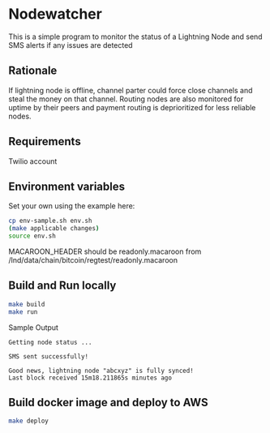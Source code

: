 
# Nodewatcher

This is a simple program to monitor the status of a Lightning Node and send SMS
alerts if any issues are detected

## Rationale

If lightning node is offline, channel parter could force close channels and steal the money on that channel.  Routing nodes are also monitored for uptime by their peers and payment routing is deprioritized for less reliable nodes.

## Requirements

Twilio account

## Environment variables

Set your own using the example here:

```bash
cp env-sample.sh env.sh
(make applicable changes)
source env.sh
```

MACAROON_HEADER should be readonly.macaroon from
/lnd/data/chain/bitcoin/regtest/readonly.macaroon

## Build and Run locally

```bash
make build
make run
```

Sample Output

```
Getting node status ...

SMS sent successfully!

Good news, lightning node "abcxyz" is fully synced!
Last block received 15m18.211865s minutes ago
```

## Build docker image and deploy to AWS

```bash
make deploy
```